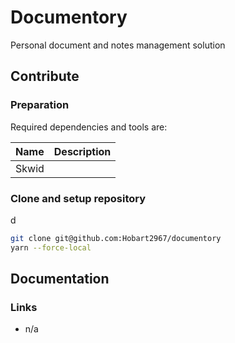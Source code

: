 # Documentory

Personal document and notes management solution

## Contribute

### Preparation

Required dependencies and tools are:

| Name       | Description                                                                                                               |
| ---------- | ------------------------------------------------------------------------------------------------------------------------- |
| Skwid      |                                                                                                                           |

### Clone and setup repository
d
```sh
git clone git@github.com:Hobart2967/documentory
yarn --force-local
```

## Documentation

### Links

- n/a
